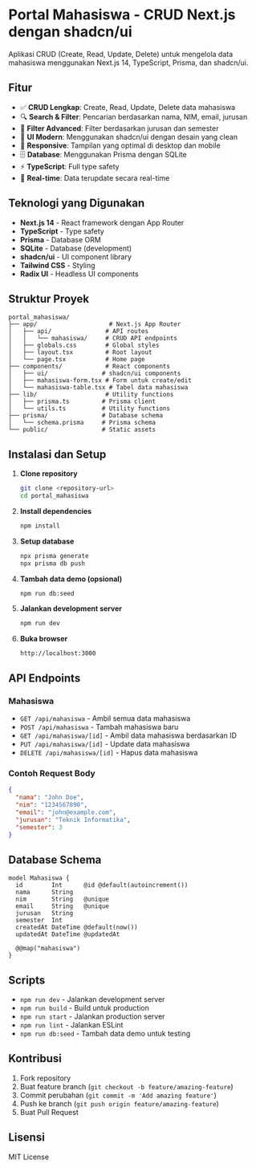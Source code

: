 # Portal Mahasiswa - CRUD Next.js dengan shadcn/ui

Aplikasi CRUD (Create, Read, Update, Delete) untuk mengelola data mahasiswa menggunakan Next.js 14, TypeScript, Prisma, dan shadcn/ui.

## Fitur

- ✅ **CRUD Lengkap**: Create, Read, Update, Delete data mahasiswa
- 🔍 **Search & Filter**: Pencarian berdasarkan nama, NIM, email, jurusan
- 🎯 **Filter Advanced**: Filter berdasarkan jurusan dan semester
- 🎨 **UI Modern**: Menggunakan shadcn/ui dengan desain yang clean
- 📱 **Responsive**: Tampilan yang optimal di desktop dan mobile
- 🗄️ **Database**: Menggunakan Prisma dengan SQLite
- ⚡ **TypeScript**: Full type safety
- 🔄 **Real-time**: Data terupdate secara real-time

## Teknologi yang Digunakan

- **Next.js 14** - React framework dengan App Router
- **TypeScript** - Type safety
- **Prisma** - Database ORM
- **SQLite** - Database (development)
- **shadcn/ui** - UI component library
- **Tailwind CSS** - Styling
- **Radix UI** - Headless UI components

## Struktur Proyek

```
portal_mahasiswa/
├── app/                    # Next.js App Router
│   ├── api/               # API routes
│   │   └── mahasiswa/     # CRUD API endpoints
│   ├── globals.css        # Global styles
│   ├── layout.tsx         # Root layout
│   └── page.tsx           # Home page
├── components/            # React components
│   ├── ui/               # shadcn/ui components
│   ├── mahasiswa-form.tsx # Form untuk create/edit
│   └── mahasiswa-table.tsx # Tabel data mahasiswa
├── lib/                   # Utility functions
│   ├── prisma.ts         # Prisma client
│   └── utils.ts          # Utility functions
├── prisma/               # Database schema
│   └── schema.prisma     # Prisma schema
└── public/               # Static assets
```

## Instalasi dan Setup

1. **Clone repository**
   ```bash
   git clone <repository-url>
   cd portal_mahasiswa
   ```

2. **Install dependencies**
   ```bash
   npm install
   ```

3. **Setup database**
   ```bash
   npx prisma generate
   npx prisma db push
   ```

4. **Tambah data demo (opsional)**
   ```bash
   npm run db:seed
   ```

5. **Jalankan development server**
   ```bash
   npm run dev
   ```

6. **Buka browser**
   ```
   http://localhost:3000
   ```

## API Endpoints

### Mahasiswa

- `GET /api/mahasiswa` - Ambil semua data mahasiswa
- `POST /api/mahasiswa` - Tambah mahasiswa baru
- `GET /api/mahasiswa/[id]` - Ambil data mahasiswa berdasarkan ID
- `PUT /api/mahasiswa/[id]` - Update data mahasiswa
- `DELETE /api/mahasiswa/[id]` - Hapus data mahasiswa

### Contoh Request Body

```json
{
  "nama": "John Doe",
  "nim": "1234567890",
  "email": "john@example.com",
  "jurusan": "Teknik Informatika",
  "semester": 3
}
```

## Database Schema

```prisma
model Mahasiswa {
  id        Int      @id @default(autoincrement())
  nama      String
  nim       String   @unique
  email     String   @unique
  jurusan   String
  semester  Int
  createdAt DateTime @default(now())
  updatedAt DateTime @updatedAt

  @@map("mahasiswa")
}
```

## Scripts

- `npm run dev` - Jalankan development server
- `npm run build` - Build untuk production
- `npm run start` - Jalankan production server
- `npm run lint` - Jalankan ESLint
- `npm run db:seed` - Tambah data demo untuk testing

## Kontribusi

1. Fork repository
2. Buat feature branch (`git checkout -b feature/amazing-feature`)
3. Commit perubahan (`git commit -m 'Add amazing feature'`)
4. Push ke branch (`git push origin feature/amazing-feature`)
5. Buat Pull Request

## Lisensi

MIT License